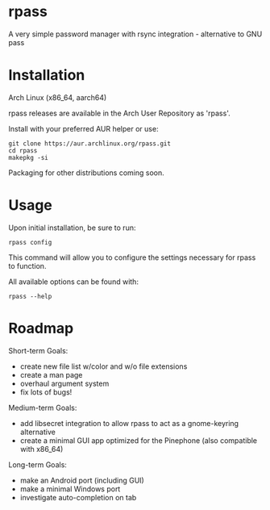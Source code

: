 # rpass
A very simple password manager with rsync integration - alternative to GNU pass

# Installation
Arch Linux (x86_64, aarch64)

rpass releases are available in the Arch User Repository as 'rpass'.

Install with your preferred AUR helper or use:

```
git clone https://aur.archlinux.org/rpass.git 
cd rpass
makepkg -si
```

Packaging for other distributions coming soon.

# Usage
Upon initial installation, be sure to run:

```
rpass config
```

This command will allow you to configure the settings necessary for rpass to function.

All available options can be found with:

```
rpass --help
```

# Roadmap
Short-term Goals:

- create new file list w/color and w/o file extensions
- create a man page
- overhaul argument system
- fix lots of bugs!

Medium-term Goals:

- add libsecret integration to allow rpass to act as a gnome-keyring alternative
- create a minimal GUI app optimized for the Pinephone (also compatible with x86_64)

Long-term Goals:

- make an Android port (including GUI)
- make a minimal Windows port
- investigate auto-completion on tab
